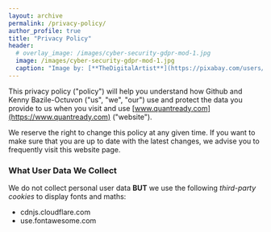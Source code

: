 ```yaml
---
layout: archive
permalink: /privacy-policy/
author_profile: true
title: "Privacy Policy"
header:
  # overlay_image: /images/cyber-security-gdpr-mod-1.jpg
  image: /images/cyber-security-gdpr-mod-1.jpg
  caption: "Image by: [**TheDigitalArtist**](https://pixabay.com/users/TheDigitalArtist-202249/)"
---
```

This privacy policy ("policy") will help you understand how Github and Kenny Bazile-Octuvon ("us", "we", "our") use and protect the data you provide to us when you visit and use [www.quantready.com](https://www.quantready.com) ("website").

We reserve the right to change this policy at any given time. If you want to make sure that you are up to date with the latest changes, we advise you to frequently visit this website page.

### What User Data We Collect

We do not collect personal user data **BUT** we use the following *third-party cookies* to display fonts and maths:
- cdnjs.cloudflare.com
- use.fontawesome.com
